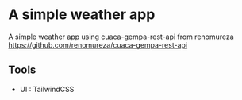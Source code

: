# A simple weather app
A simple weather app using cuaca-gempa-rest-api from renomureza https://github.com/renomureza/cuaca-gempa-rest-api

## Tools
- UI : TailwindCSS
